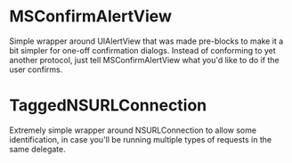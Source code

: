 MSConfirmAlertView
==================

Simple wrapper around UIAlertView that was made pre-blocks to make it a bit simpler for one-off confirmation dialogs. Instead of conforming to yet another protocol, just tell MSConfirmAlertView what you'd like to do if the user confirms.

TaggedNSURLConnection
====================

Extremely simple wrapper around NSURLConnection to allow some identification, in case you'll be running multiple types of requests in the same delegate.

